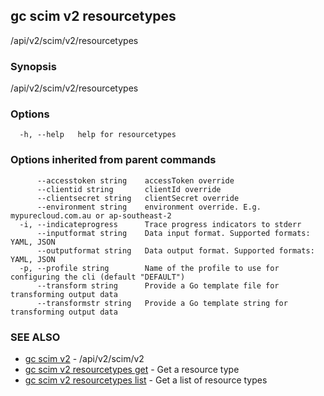 ## gc scim v2 resourcetypes

/api/v2/scim/v2/resourcetypes

### Synopsis

/api/v2/scim/v2/resourcetypes

### Options

```
  -h, --help   help for resourcetypes
```

### Options inherited from parent commands

```
      --accesstoken string    accessToken override
      --clientid string       clientId override
      --clientsecret string   clientSecret override
      --environment string    environment override. E.g. mypurecloud.com.au or ap-southeast-2
  -i, --indicateprogress      Trace progress indicators to stderr
      --inputformat string    Data input format. Supported formats: YAML, JSON
      --outputformat string   Data output format. Supported formats: YAML, JSON
  -p, --profile string        Name of the profile to use for configuring the cli (default "DEFAULT")
      --transform string      Provide a Go template file for transforming output data
      --transformstr string   Provide a Go template string for transforming output data
```

### SEE ALSO

* [gc scim v2](gc_scim_v2.html)	 - /api/v2/scim/v2
* [gc scim v2 resourcetypes get](gc_scim_v2_resourcetypes_get.html)	 - Get a resource type
* [gc scim v2 resourcetypes list](gc_scim_v2_resourcetypes_list.html)	 - Get a list of resource types


